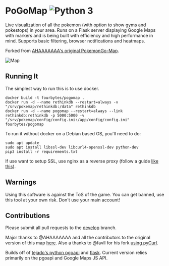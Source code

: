 # PoGoMap ![Python 3](https://img.shields.io/badge/python-3-blue.svg)

Live visualization of all the pokemon (with option to show gyms and pokestops) in your area. Runs on a Flask server displaying Google Maps with markers and is being built with efficiency and high performance in mind. Supports basic filtering, browser notifications and heatmaps.

Forked from [AHAAAAAAA's original PokemonGo-Map](https://github.com/AHAAAAAAA/PokemonGo-Map).

![Map](https://raw.githubusercontent.com/fourbytes/pogomap/master/static/cover.png)


## Running It
The simplest way to run this is to use docker.

```
docker build -t fourbytes/pogomap .
docker run -d --name rethinkdb --restart=always -v "/srv/pokemap/rethinkdb:/data" rethinkdb
docker run -d --name pogomap --restart=always --link rethinkdb:rethinkdb -p 5000:5000 -v "/srv/pokemap/config/config.ini:/app/config/config.ini" fourbytes/pogomap
```

To run it without docker on a Debian based OS, you'll need to do:

```
sudo apt update
sudo apt install libssl-dev libcurl4-openssl-dev python-dev
pip3 install -r requirements.txt
```

If use want to setup SSL, use nginx as a reverse proxy (follow a guide [like this](https://www.digitalocean.com/community/tutorials/how-to-configure-nginx-as-a-web-server-and-reverse-proxy-for-apache-on-one-ubuntu-14-04-droplet)).


## Warnings
Using this software is against the ToS of the game. You can get banned, use this tool at your own risk. Don't use your main account!


## Contributions
Please submit all pull requests to the [develop](https://github.com/fourbytes/pogomap/tree/develop) branch.

Major thanks to @AHAAAAAAA and all the contributors to the original version of this map [here](https://github.com/AHAAAAAAA/PokemonGo-Map). Also a thanks to @favll for his fork [using pyCurl](https://github.com/favll/pogom/blob/master/pogom/pgoapi/parallel_curl.py).

Builds off of [tejado's python pgoapi](https://github.com/tejado/pgoapi) and [flask](https://github.com/pallets/flask). Current version relies primarily on the pgoapi and Google Maps JS API.
